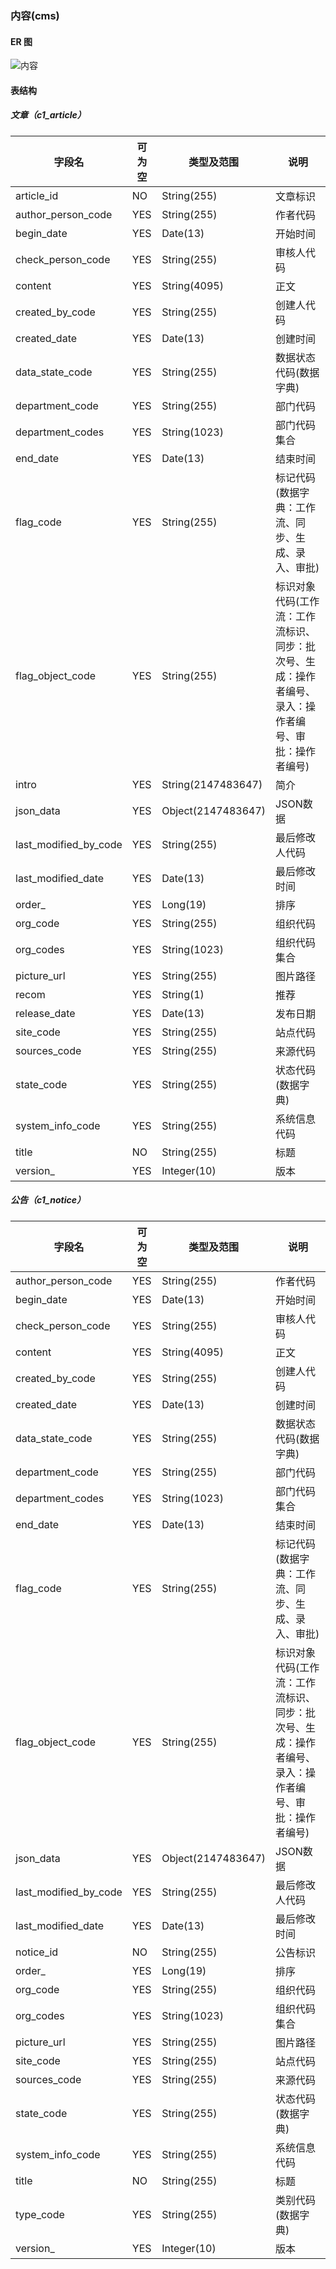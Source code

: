 
### 内容(cms)

#### ER 图

![内容](cms.png)

#### 表结构

##### 文章（c1_article）

字段名|可为空|类型及范围|说明
---|---|---|---
article_id|NO|String(255)|文章标识
author_person_code|YES|String(255)|作者代码
begin_date|YES|Date(13)|开始时间
check_person_code|YES|String(255)|审核人代码
content|YES|String(4095)|正文
created_by_code|YES|String(255)|创建人代码
created_date|YES|Date(13)|创建时间
data_state_code|YES|String(255)|数据状态代码(数据字典)
department_code|YES|String(255)|部门代码
department_codes|YES|String(1023)|部门代码集合
end_date|YES|Date(13)|结束时间
flag_code|YES|String(255)|标记代码(数据字典：工作流、同步、生成、录入、审批)
flag_object_code|YES|String(255)|标识对象代码(工作流：工作流标识、同步：批次号、生成：操作者编号、录入：操作者编号、审批：操作者编号)
intro|YES|String(2147483647)|简介
json_data|YES|Object(2147483647)|JSON数据
last_modified_by_code|YES|String(255)|最后修改人代码
last_modified_date|YES|Date(13)|最后修改时间
order_|YES|Long(19)|排序
org_code|YES|String(255)|组织代码
org_codes|YES|String(1023)|组织代码集合
picture_url|YES|String(255)|图片路径
recom|YES|String(1)|推荐
release_date|YES|Date(13)|发布日期
site_code|YES|String(255)|站点代码
sources_code|YES|String(255)|来源代码
state_code|YES|String(255)|状态代码(数据字典)
system_info_code|YES|String(255)|系统信息代码
title|NO|String(255)|标题
version_|YES|Integer(10)|版本

##### 公告（c1_notice）

字段名|可为空|类型及范围|说明
---|---|---|---
author_person_code|YES|String(255)|作者代码
begin_date|YES|Date(13)|开始时间
check_person_code|YES|String(255)|审核人代码
content|YES|String(4095)|正文
created_by_code|YES|String(255)|创建人代码
created_date|YES|Date(13)|创建时间
data_state_code|YES|String(255)|数据状态代码(数据字典)
department_code|YES|String(255)|部门代码
department_codes|YES|String(1023)|部门代码集合
end_date|YES|Date(13)|结束时间
flag_code|YES|String(255)|标记代码(数据字典：工作流、同步、生成、录入、审批)
flag_object_code|YES|String(255)|标识对象代码(工作流：工作流标识、同步：批次号、生成：操作者编号、录入：操作者编号、审批：操作者编号)
json_data|YES|Object(2147483647)|JSON数据
last_modified_by_code|YES|String(255)|最后修改人代码
last_modified_date|YES|Date(13)|最后修改时间
notice_id|NO|String(255)|公告标识
order_|YES|Long(19)|排序
org_code|YES|String(255)|组织代码
org_codes|YES|String(1023)|组织代码集合
picture_url|YES|String(255)|图片路径
site_code|YES|String(255)|站点代码
sources_code|YES|String(255)|来源代码
state_code|YES|String(255)|状态代码(数据字典)
system_info_code|YES|String(255)|系统信息代码
title|NO|String(255)|标题
type_code|YES|String(255)|类别代码(数据字典)
version_|YES|Integer(10)|版本
